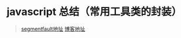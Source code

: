 # javascript 总结（常用工具类的封装）

> [segmentfault地址](https://segmentfault.com/a/1190000013041329)
> [博客地址](http://dzblog.cn/article/5a6f48afad4db304be1e7a5f)
